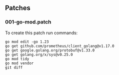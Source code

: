 ## Patches

### 001-go-mod.patch

To create this patch run commands:

```shell
go mod edit -go 1.23
go get github.com/prometheus/client_golang@v1.17.0
go get google.golang.org/protobuf@v1.33.0
go get golang.org/x/sys@v0.25.0
go mod tidy
go mod vendor
git diff
```

